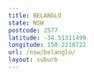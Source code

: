 ```yaml
---
title: BELANGLO
state: NSW
postcode: 2577
latitude: -34.51311499
longitude: 150.2216722
url: /nsw/belanglo/
layout: suburb
---
```

